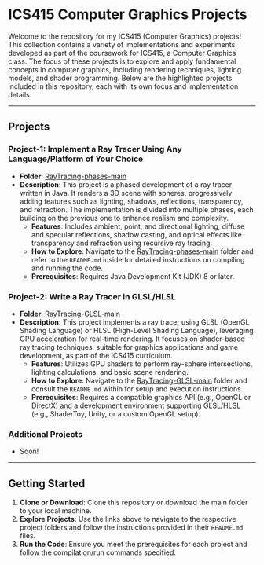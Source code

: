 # ICS415 Computer Graphics Projects

Welcome to the repository for my ICS415 (Computer Graphics) projects! This collection contains a variety of implementations and experiments developed as part of the coursework for ICS415, a Computer Graphics class. The focus of these projects is to explore and apply fundamental concepts in computer graphics, including rendering techniques, lighting models, and shader programming. Below are the highlighted projects included in this repository, each with its own focus and implementation details.

---

## Projects


### Project-1: Implement a Ray Tracer Using Any Language/Platform of Your Choice

- **Folder**: [RayTracing-phases-main](RayTracing-phases-main)
- **Description**: This project is a phased development of a ray tracer written in Java. It renders a 3D scene with spheres, progressively adding features such as lighting, shadows, reflections, transparency, and refraction. The implementation is divided into multiple phases, each building on the previous one to enhance realism and complexity.
  - **Features**: Includes ambient, point, and directional lighting, diffuse and specular reflections, shadow casting, and optical effects like transparency and refraction using recursive ray tracing.
  - **How to Explore**: Navigate to the [RayTracing-phases-main](RayTracing-phases-main) folder and refer to the `README.md` inside for detailed instructions on compiling and running the code.
  - **Prerequisites**: Requires Java Development Kit (JDK) 8 or later.

### Project-2: Write a Ray Tracer in GLSL/HLSL

- **Folder**: [RayTracing-GLSL-main](RayTracing-GLSL-main)
- **Description**: This project implements a ray tracer using GLSL (OpenGL Shading Language) or HLSL (High-Level Shading Language), leveraging GPU acceleration for real-time rendering. It focuses on shader-based ray tracing techniques, suitable for graphics applications and game development, as part of the ICS415 curriculum.
  - **Features**: Utilizes GPU shaders to perform ray-sphere intersections, lighting calculations, and basic scene rendering.
  - **How to Explore**: Navigate to the [RayTracing-GLSL-main](RayTracing-GLSL-main) folder and consult the `README.md` within for setup and execution instructions.
  - **Prerequisites**: Requires a compatible graphics API (e.g., OpenGL or DirectX) and a development environment supporting GLSL/HLSL (e.g., ShaderToy, Unity, or a custom OpenGL setup).

### Additional Projects

- Soon!

---

## Getting Started

1. **Clone or Download**: Clone this repository or download the main folder to your local machine.
2. **Explore Projects**: Use the links above to navigate to the respective project folders and follow the instructions provided in their `README.md` files.
3. **Run the Code**: Ensure you meet the prerequisites for each project and follow the compilation/run commands specified.
